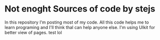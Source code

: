 # Not enoght Sources of code by stejs
In this repository I'm posting most of my code. All this code helps me to learn programing and I'll think thal can help anyone else. I'm using UIkit for better view of pages. test lol
